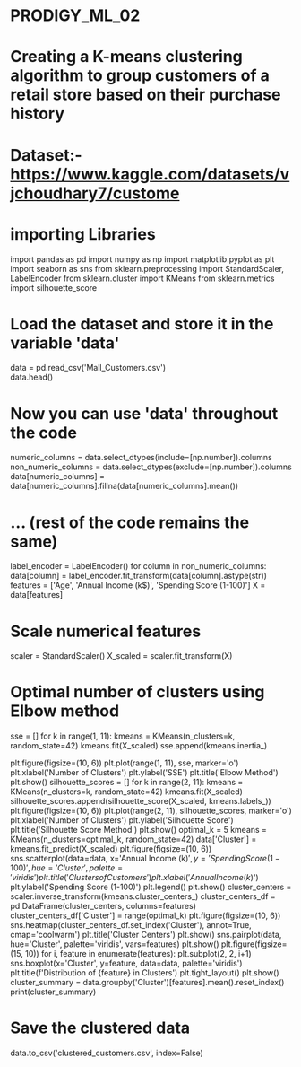 # PRODIGY_ML_02

# Creating a K-means clustering algorithm to group customers of a retail store based on their purchase history
# Dataset:-https://www.kaggle.com/datasets/vjchoudhary7/custome
# importing Libraries
import pandas as pd
import numpy as np
import matplotlib.pyplot as plt
import seaborn as sns
from sklearn.preprocessing import StandardScaler, LabelEncoder
from sklearn.cluster import KMeans
from sklearn.metrics import silhouette_score

# Load the dataset and store it in the variable 'data'
data = pd.read_csv('Mall_Customers.csv')  
data.head()

# Now you can use 'data' throughout the code
numeric_columns = data.select_dtypes(include=[np.number]).columns
non_numeric_columns = data.select_dtypes(exclude=[np.number]).columns
data[numeric_columns] = data[numeric_columns].fillna(data[numeric_columns].mean())
# ... (rest of the code remains the same)
label_encoder = LabelEncoder()
for column in non_numeric_columns:
    data[column] = label_encoder.fit_transform(data[column].astype(str))
features = ['Age', 'Annual Income (k$)', 'Spending Score (1-100)']
X = data[features]

# Scale numerical features
scaler = StandardScaler()
X_scaled = scaler.fit_transform(X)

# Optimal number of clusters using Elbow method
sse = []
for k in range(1, 11):
    kmeans = KMeans(n_clusters=k, random_state=42)
    kmeans.fit(X_scaled)
    sse.append(kmeans.inertia_)

plt.figure(figsize=(10, 6))
plt.plot(range(1, 11), sse, marker='o')
plt.xlabel('Number of Clusters')
plt.ylabel('SSE')
plt.title('Elbow Method')
plt.show()
silhouette_scores = []
for k in range(2, 11):
    kmeans = KMeans(n_clusters=k, random_state=42)
    kmeans.fit(X_scaled)
    silhouette_scores.append(silhouette_score(X_scaled, kmeans.labels_))
plt.figure(figsize=(10, 6))
plt.plot(range(2, 11), silhouette_scores, marker='o')
plt.xlabel('Number of Clusters')
plt.ylabel('Silhouette Score')
plt.title('Silhouette Score Method')
plt.show()
optimal_k = 5
kmeans = KMeans(n_clusters=optimal_k, random_state=42)
data['Cluster'] = kmeans.fit_predict(X_scaled)
plt.figure(figsize=(10, 6))
sns.scatterplot(data=data, x='Annual Income (k$)', y='Spending Score (1-100)', hue='Cluster', palette='viridis')
plt.title('Clusters of Customers')
plt.xlabel('Annual Income (k$)')
plt.ylabel('Spending Score (1-100)')
plt.legend()
plt.show()
cluster_centers = scaler.inverse_transform(kmeans.cluster_centers_)
cluster_centers_df = pd.DataFrame(cluster_centers, columns=features)
cluster_centers_df['Cluster'] = range(optimal_k)
plt.figure(figsize=(10, 6))
sns.heatmap(cluster_centers_df.set_index('Cluster'), annot=True, cmap='coolwarm')
plt.title('Cluster Centers')
plt.show()
sns.pairplot(data, hue='Cluster', palette='viridis', vars=features)
plt.show()
plt.figure(figsize=(15, 10))
for i, feature in enumerate(features):
    plt.subplot(2, 2, i+1)
    sns.boxplot(x='Cluster', y=feature, data=data, palette='viridis')
    plt.title(f'Distribution of {feature} in Clusters')
plt.tight_layout()
plt.show()
cluster_summary = data.groupby('Cluster')[features].mean().reset_index()
print(cluster_summary)

# Save the clustered data
data.to_csv('clustered_customers.csv', index=False)
